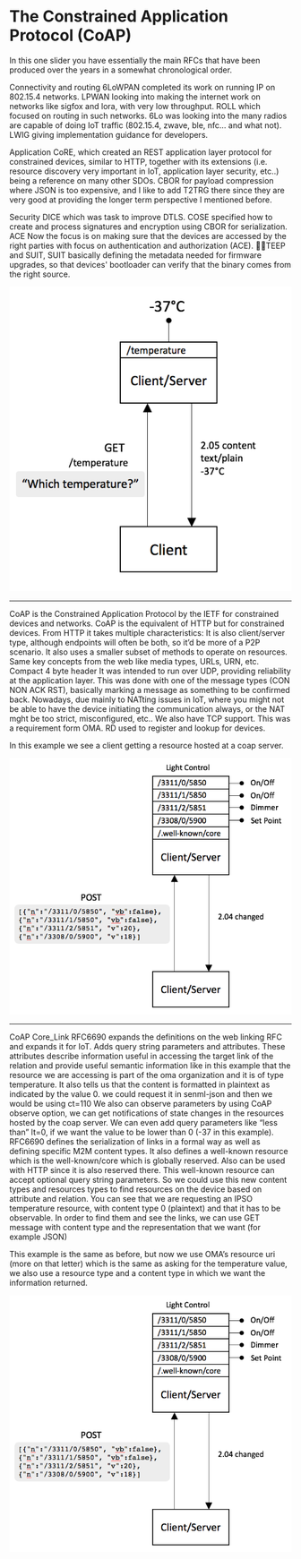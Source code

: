 # The Constrained Application Protocol (CoAP)

In this one slider you have essentially the main RFCs that have been produced over the years in a somewhat chronological order.

Connectivity and routing
6LoWPAN completed its work on running IP on 802.15.4 networks. 
LPWAN looking into making the internet work on networks like sigfox and lora, with very low throughput. 
ROLL which focused on routing in such networks. 
6Lo was looking into the many radios are capable of doing IoT traffic (802.15.4, zwave, ble, nfc... and what not). LWIG giving implementation guidance for developers.

Application
CoRE, which created an REST application layer protocol for constrained devices, similar to HTTP, together with its extensions (i.e. resource discovery very important in IoT, application layer security, etc..) being a reference on many other SDOs.
CBOR for payload compression where JSON is too expensive, and I like to add
T2TRG there since they are very good at providing the longer term perspective I mentioned before.

Security
DICE which was task to improve DTLS.
COSE specified how to create and process signatures and encryption using CBOR for serialization.
ACE Now the focus is on making sure that the devices are accessed by the right parties with focus on authentication and authorization (ACE). TEEP and SUIT, SUIT basically defining the metadata needed for firmware upgrades, so that devices' bootloader can verify that the binary comes from the right source.

![CoAP 1](./img/coap1.png)

---

CoAP is the Constrained Application Protocol by the IETF for constrained devices and networks.  CoAP is the equivalent of HTTP but for constrained devices. From HTTP it takes multiple characteristics:
It is also client/server type, although endpoints will often be both, so it’d be more of a P2P scenario.
It also uses a smaller subset of methods to operate on resources.
Same key concepts from the web like media types, URLs, URN, etc.
Compact 4 byte header
It was intended to run over UDP, providing reliability at the application layer. This was  done with one of the message types (CON NON ACK RST), basically marking a message as something to be confirmed back.
Nowadays, due mainly to NATting issues in IoT, where you might not be able to have the device initiating the communication always, or the NAT mght be too strict, misconfigured, etc.. We also have TCP support. This was a requirement form OMA.
RD used to register and lookup for devices.

In this example we see a client getting a resource hosted at a coap server.

![CoAP 2](./img/coap3.png)

---

CoAP Core_Link RFC6690 expands the definitions on the web linking RFC and expands it for IoT. 
Adds query string parameters and attributes. These attributes describe information useful in accessing the target link of the relation and provide useful semantic information like in this example that the resource we are accessing is part of the oma organization and it is of type temperature. It also tells us that the content is formatted in plaintext as indicated by the value 0. we could request it in senml-json and then we would be using ct=110 
We also can observe parameters by using CoAP observe option, we can get notifications of state changes in the resources hosted by the coap server. We can even add query parameters like “less than” lt=0, if we want the value to be lower than 0 (-37 in this example).
RFC6690 defines the serialization of links in a formal way as well as defining specific M2M content types.
It also defines a well-known resource which is the well-known/core which is globally reserved. Also can be used with HTTP since it is also reserved there. 
This well-known resource can accept optional query string parameters. So we could use this new content types and resources types to find resources on the device based on attribute and relation. You can see that we are requesting an IPSO temperature resource, with content type 0 (plaintext) and that it has to be observable.
In order to find them and see the links, we can use GET  message with content type and the representation that we want (for example JSON)

This example is the same as before, but now we use OMA’s resource uri (more on that letter) which is the same as asking for the temperature value, we also use a resource type and a content type in which we want the information returned.

![CoAP 3](./img/coap3.png)
